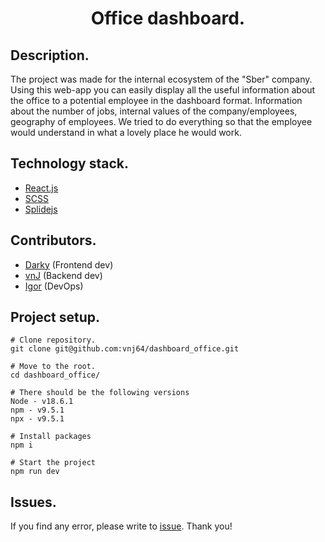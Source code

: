 <h1 align="center">Office dashboard.</h1>

## Description.
The project was made for the internal ecosystem of the "Sber" company. Using this web-app you can easily display all the useful
information about the office to a potential employee in the dashboard format. Information about the number of jobs, internal values of the company/employees, geography of employees.
We tried to do everything so that the employee would understand in what a lovely place he would work.

## Technology stack.
- [React.js](https://react.dev/)
- [SCSS](https://sass-scss.ru/)
- [Splidejs](https://splidejs.com/)

## Contributors.
- [Darky](https://github.com/darkystacks) (Frontend dev)
- [vnJ](https://github.com/vnj64) (Backend dev)
- [Igor](https://github.com/Dubrovsky18) (DevOps)

## Project setup.
```
# Clone repository.
git clone git@github.com:vnj64/dashboard_office.git

# Move to the root.
cd dashboard_office/

# There should be the following versions
Node - v18.6.1
npm - v9.5.1
npx - v9.5.1

# Install packages
npm i

# Start the project
npm run dev
```

## Issues.
 If you find any error, please write to [issue](https://github.com/vnj64/dashboard_office/issues). Thank you!
